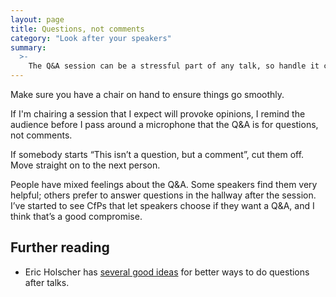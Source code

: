 ```yaml
---
layout: page
title: Questions, not comments
category: "Look after your speakers"
summary:
  >-
    The Q&A session can be a stressful part of any talk, so handle it carefully.
---
```


Make sure you have a chair on hand to ensure things go smoothly.

If I'm chairing a session that I expect will provoke opinions, I remind the audience before I pass around a microphone that the Q&A is for questions, not comments.

If somebody starts “This isn’t a question, but a comment”, cut them off. Move straight on to the next person.

People have mixed feelings about the Q&A. Some speakers find them very helpful; others prefer to answer questions in the hallway after the session. I’ve started to see CfPs that let speakers choose if they want a Q&A, and I think that’s a good compromise.

## Further reading

*   Eric Holscher has [several good ideas](http://www.ericholscher.com/blog/2016/nov/12/questions-at-conferences/) for better ways to do questions after talks.
